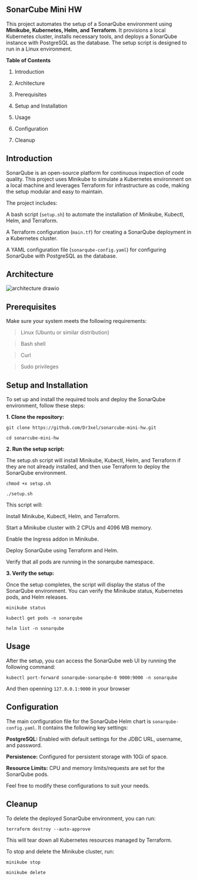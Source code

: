 ## **SonarCube Mini HW**

This project automates the setup of a SonarQube environment using **Minikube, Kubernetes, Helm, and Terraform**. It provisions a local Kubernetes cluster, installs necessary tools, and deploys a SonarQube instance with PostgreSQL as the database. The setup script is designed to run in a Linux environment.

**Table of Contents**

1. Introduction

2. Architecture

3. Prerequisites

4. Setup and Installation

5. Usage

6. Configuration

7. Cleanup

## **Introduction**

SonarQube is an open-source platform for continuous inspection of code quality. This project uses Minikube to simulate a Kubernetes environment on a local machine and leverages Terraform for infrastructure as code, making the setup modular and easy to maintain.

The project includes:

A bash script (`setup.sh`) to automate the installation of Minikube, Kubectl, Helm, and Terraform.

A Terraform configuration (`main.tf`) for creating a SonarQube deployment in a Kubernetes cluster.

A YAML configuration file (`sonarqube-config.yaml`) for configuring SonarQube with PostgreSQL as the database.

## **Architecture**

![architecture drawio](https://github.com/user-attachments/assets/1c59700b-4eb9-4460-aec5-76be8bf00904)

## **Prerequisites**

Make sure your system meets the following requirements:

> Linux (Ubuntu or similar distribution)

> Bash shell

> Curl

> Sudo privileges

## **Setup and Installation**

To set up and install the required tools and deploy the SonarQube environment, follow these steps:

**1. Clone the repository:**

``git clone https://github.com/Dr3xel/sonarcube-mini-hw.git``

``cd sonarcube-mini-hw``

**2. Run the setup script:**
 
The setup.sh script will install Minikube, Kubectl, Helm, and Terraform if they are not already installed, and then use Terraform to deploy the SonarQube environment.

``chmod +x setup.sh``

``./setup.sh``

This script will:

Install Minikube, Kubectl, Helm, and Terraform.

Start a Minikube cluster with 2 CPUs and 4096 MB memory.

Enable the Ingress addon in Minikube.

Deploy SonarQube using Terraform and Helm.

Verify that all pods are running in the sonarqube namespace.

**3. Verify the setup:**

Once the setup completes, the script will display the status of the SonarQube environment. You can verify the Minikube status, Kubernetes pods, and Helm releases.

``minikube status``

``kubectl get pods -n sonarqube``

``helm list -n sonarqube``

## **Usage**

After the setup, you can access the SonarQube web UI by running the following command:

``kubectl port-forward sonarqube-sonarqube-0 9000:9000 -n sonarqube``

And then openning `127.0.0.1:9000` in your browser

## **Configuration**

The main configuration file for the SonarQube Helm chart is `sonarqube-config.yaml`. It contains the following key settings:

**PostgreSQL:** Enabled with default settings for the JDBC URL, username, and password.

**Persistence:** Configured for persistent storage with 10Gi of space.

**Resource Limits:** CPU and memory limits/requests are set for the SonarQube pods.

Feel free to modify these configurations to suit your needs.

## **Cleanup**

To delete the deployed SonarQube environment, you can run:

``terraform destroy --auto-approve``

This will tear down all Kubernetes resources managed by Terraform.

To stop and delete the Minikube cluster, run:

``minikube stop``

``minikube delete``

